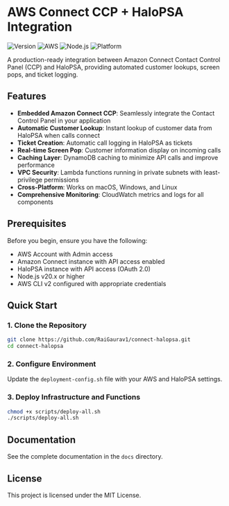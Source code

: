 # AWS Connect CCP + HaloPSA Integration

![Version](https://img.shields.io/badge/Version-4.0-blue)
![AWS](https://img.shields.io/badge/AWS-Amazon%20Connect-orange)
![Node.js](https://img.shields.io/badge/Node.js-20.x-green)
![Platform](https://img.shields.io/badge/Platform-Cross--Platform-lightgrey)

A production-ready integration between Amazon Connect Contact Control Panel (CCP) and HaloPSA, providing automated customer lookups, screen pops, and ticket logging.

## Features

- **Embedded Amazon Connect CCP**: Seamlessly integrate the Contact Control Panel in your application
- **Automatic Customer Lookup**: Instant lookup of customer data from HaloPSA when calls connect
- **Ticket Creation**: Automatic call logging in HaloPSA as tickets
- **Real-time Screen Pop**: Customer information display on incoming calls
- **Caching Layer**: DynamoDB caching to minimize API calls and improve performance
- **VPC Security**: Lambda functions running in private subnets with least-privilege permissions
- **Cross-Platform**: Works on macOS, Windows, and Linux
- **Comprehensive Monitoring**: CloudWatch metrics and logs for all components

## Prerequisites

Before you begin, ensure you have the following:

- AWS Account with Admin access
- Amazon Connect instance with API access enabled
- HaloPSA instance with API access (OAuth 2.0)
- Node.js v20.x or higher
- AWS CLI v2 configured with appropriate credentials

## Quick Start

### 1. Clone the Repository

```bash
git clone https://github.com/RaiGaurav1/connect-halopsa.git
cd connect-halopsa
```

### 2. Configure Environment

Update the `deployment-config.sh` file with your AWS and HaloPSA settings.

### 3. Deploy Infrastructure and Functions

```bash
chmod +x scripts/deploy-all.sh
./scripts/deploy-all.sh
```

## Documentation

See the complete documentation in the `docs` directory.

## License

This project is licensed under the MIT License.
